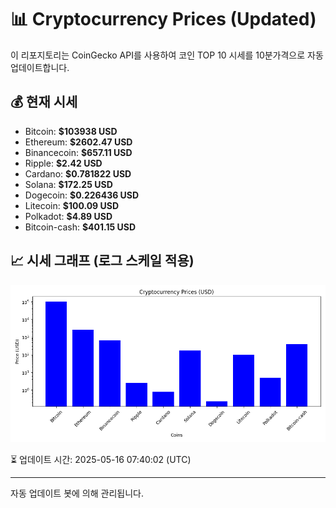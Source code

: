 
# 📊 Cryptocurrency Prices (Updated)

이 리포지토리는 CoinGecko API를 사용하여 코인 TOP 10 시세를 10분가격으로 자동 업데이트합니다.

## 💰 현재 시세
- Bitcoin: **$103938 USD**
- Ethereum: **$2602.47 USD**
- Binancecoin: **$657.11 USD**
- Ripple: **$2.42 USD**
- Cardano: **$0.781822 USD**
- Solana: **$172.25 USD**
- Dogecoin: **$0.226436 USD**
- Litecoin: **$100.09 USD**
- Polkadot: **$4.89 USD**
- Bitcoin-cash: **$401.15 USD**

## 📈 시세 그래프 (로그 스케일 적용)
![Crypto Prices](crypto_prices.png)

⏳ 업데이트 시간: 2025-05-16 07:40:02 (UTC)

---
자동 업데이트 봇에 의해 관리됩니다.
